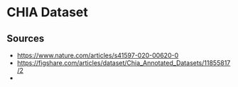 # CHIA Dataset

## Sources

- https://www.nature.com/articles/s41597-020-00620-0
- https://figshare.com/articles/dataset/Chia_Annotated_Datasets/11855817/2
- 